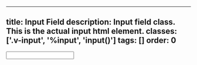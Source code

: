 <!--
 *              © 2025 Visa
 *
 * Licensed under the Apache License, Version 2.0 (the "License");
 * you may not use this file except in compliance with the License.
 * You may obtain a copy of the License at
 *
 *         http://www.apache.org/licenses/LICENSE-2.0
 *
 * Unless required by applicable law or agreed to in writing, software
 * distributed under the License is distributed on an "AS IS" BASIS,
 * WITHOUT WARRANTIES OR CONDITIONS OF ANY KIND, either express or implied.
 * See the License for the specific language governing permissions and
 * limitations under the License.
 *
 -->
---
title: Input Field
description: Input field class. This is the actual input html element. 
classes: ['.v-input', '%input', 'input()']
tags: []
order: 0
---

<input aria-labelledby="input-message-test-0" class="v-input" id="input-test-00" name="text-input-field" style="--v-input-border-color: var(--palette-default-border)" type="text"/>
